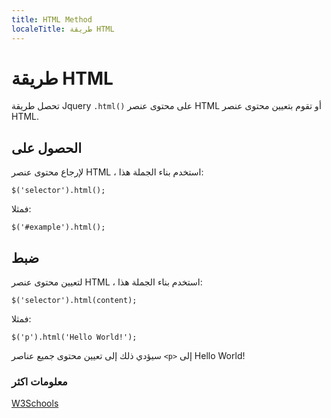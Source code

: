 ```yaml
---
title: HTML Method
localeTitle: طريقة HTML
---
```


# طريقة HTML

تحصل طريقة Jquery `.html()` على محتوى عنصر HTML أو تقوم بتعيين محتوى عنصر HTML.

## الحصول على

لإرجاع محتوى عنصر HTML ، استخدم بناء الجملة هذا:

 `$('selector').html(); 
` 

فمثلا:

 `$('#example').html(); 
` 

## ضبط

لتعيين محتوى عنصر HTML ، استخدم بناء الجملة هذا:

 `$('selector').html(content); 
` 

فمثلا:

 `$('p').html('Hello World!'); 
` 

سيؤدي ذلك إلى تعيين محتوى جميع عناصر `<p>` إلى Hello World!

### معلومات اكثر

[W3Schools](https://www.w3schools.com/jquery/html_html.asp)
